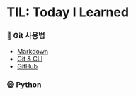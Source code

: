 # TIL: Today I Learned
### :memo: Git 사용법
 * [Markdown](https://github.com/Jeeyoun-S/TIL/blob/master/Markdown.md)
 * [Git & CLI](https://github.com/Jeeyoun-S/TIL/blob/master/Git/CLI.md)
 * [GitHub](https://github.com/Jeeyoun-S/TIL/blob/master/Git/GitHub.md)

### :smile: Python
